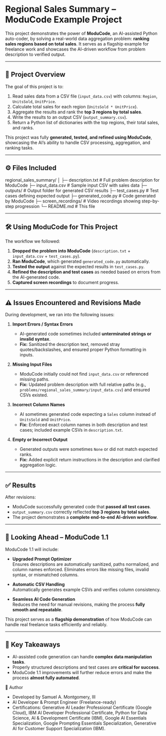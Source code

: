 # Regional Sales Summary – ModuCode Example Project

This project demonstrates the power of **ModuCode**, an AI-assisted Python auto-coder, by solving a real-world data aggregation problem: **ranking sales regions based on total sales**. It serves as a flagship example for freelance work and showcases the AI-driven workflow from problem description to verified output.

---

## 📄 Project Overview

The goal of this project is to:

1. Read sales data from a CSV file (`input_data.csv`) with columns: `Region`, `UnitsSold`, `UnitPrice`.
2. Calculate total sales for each region (`UnitsSold * UnitPrice`).
3. Aggregate the results and rank the **top 3 regions by total sales**.
4. Write the results to an output CSV (`output_summary.csv`).
5. Return a Python list of dictionaries with the top regions, their total sales, and ranks.

This project was fully **generated, tested, and refined using ModuCode**, showcasing the AI’s ability to handle CSV processing, aggregation, and ranking tasks.

---

## ⚙️ Files Included

regional_sales_summary/
│
├─ description.txt # Full problem description for ModuCode
├─ input_data.csv # Sample input CSV with sales data
├─ outputs/ # Output folder for generated CSV results
├─ test_cases.py # Test cases defining expected output
├─ generated_code.py # Code generated by ModuCode
├─ screen_recordings/ # Video recordings showing step-by-step progression
└─ README.md # This file

---

## 🛠 Using ModuCode for This Project

The workflow we followed:

1. **Dropped the problem into ModuCode** (`description.txt` + `input_data.csv` + `test_cases.py`).
2. **Ran ModuCode**, which generated `generated_code.py` automatically.
3. **Tested the output** against the expected results in `test_cases.py`.
4. **Refined the description and test cases** as needed based on errors from the AI-generated code.
5. **Captured screen recordings** to document progress.

---

## ⚠️ Issues Encountered and Revisions Made

During development, we ran into the following issues:

1. **Import Errors / Syntax Errors**
   - AI-generated code sometimes included **unterminated strings or invalid syntax**.
   - **Fix:** Sanitized the description text, removed stray quotes/backslashes, and ensured proper Python formatting in inputs.

2. **Missing Input Files**
   - ModuCode initially could not find `input_data.csv` or referenced missing paths.
   - **Fix:** Updated problem description with full relative paths (e.g., `problems/regional_sales_summary/input_data.csv`) and ensured CSVs existed.

3. **Incorrect Column Names**
   - AI sometimes generated code expecting a `Sales` column instead of `UnitsSold` and `UnitPrice`.
   - **Fix:** Enforced exact column names in both description and test cases; included example CSVs in `description.txt`.

4. **Empty or Incorrect Output**
   - Generated outputs were sometimes `None` or did not match expected ranks.
   - **Fix:** Added explicit return instructions in the description and clarified aggregation logic.

---

## ✅ Results

After revisions:

- ModuCode successfully generated code that **passed all test cases**.
- `output_summary.csv` correctly reflected **top 3 regions by total sales**.
- The project demonstrates a **complete end-to-end AI-driven workflow**.

---

## 🚀 Looking Ahead – ModuCode 1.1

ModuCode 1.1 will include:

- **Upgraded Prompt Optimizer**  
  Ensures descriptions are automatically sanitized, paths normalized, and column names enforced. Eliminates errors like missing files, invalid syntax, or mismatched columns.
  
- **Automatic CSV Handling**  
  Automatically generates example CSVs and verifies column consistency.

- **Seamless AI Code Generation**  
  Reduces the need for manual revisions, making the process **fully smooth and repeatable**.

This project serves as a **flagship demonstration** of how ModuCode can handle real freelance tasks efficiently and reliably.

---

## 🎯 Key Takeaways

- AI-assisted code generation can handle **complex data manipulation tasks**.
- Properly structured descriptions and test cases are **critical for success**.
- ModuCode 1.1 improvements will further reduce errors and make the process **almost fully automated**.


👤 Author
- Developed by Samuel A. Montgomery, III
- AI Developer & Prompt Engineer (Freelance-ready)
- Certifications: Generative AI Leader Professional Certificate (Google Cloud), IBM AI Developer Professional Certificate, Python for Data Science, AI & Development Certificate (IBM), Google AI Essentials Specialization, Google Prompting Essentials Specialization, Generative AI for Customer Support Specialization (IBM).
